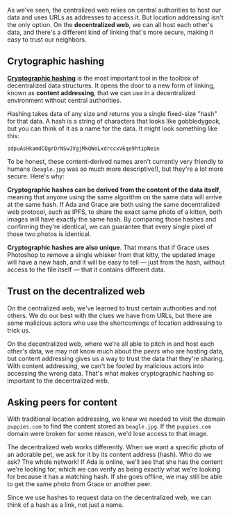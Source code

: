As we've seen, the centralized web relies on central authorities
to host our data and uses URLs as addresses to access it. But location
addressing isn't the only option. On the
<strong>decentralized web</strong>, we can all host each other's data,
and there's a different kind of linking that's more secure, making it easy to
trust our neighbors.

## Crytographic hashing

<strong>[Cryptographic hashing](https://en.wikipedia.org/wiki/Cryptographic_hash_function)</strong> is the
most important tool in the toolbox of decentralized data structures. It opens the door to a new form of linking, known as <strong>content
addressing</strong>, that we can use in a decentralized environment without central authorities.

Hashing takes data of any size and returns you a single fixed-size "hash" for that data.
A hash is a string of characters that looks like gobbledygook, but you can think of it
as a name for the data. It might look something like this:

`zdpuAsHkamdCQgrDrNSwJVgjMkQWoLxdrccxV6qe9htipNein`

To be honest, these content-derived names aren't currently very friendly to humans
(`beagle.jpg` was so much more descriptive!), but they're a lot more secure. Here's why:

<strong>Cryptographic hashes can be derived from the content of the data itself</strong>,
meaning that anyone using the same
algorithm on the same data will arrive at the same hash. If Ada and Grace
are both using the same decentralized web protocol, such as IPFS, to share the exact
same photo of a kitten, both images will have exactly the same hash. By comparing
those hashes and confirming they're identical, we can guarantee that every single pixel
of those two photos is identical.

<strong>Cryptographic hashes are also unique</strong>. That means that if Grace uses Photoshop to remove a
single whisker from that kitty, the updated image will have a new hash, and it will
be easy to tell &mdash; just from the hash, without access to the file itself &mdash; that it
contains different data.

## Trust on the decentralized web

On the centralized web, we've learned to trust certain authorities and not others. We do our best
with the clues we have from URLs, but there are some malicious actors who use the shortcomings of location
addressing to trick us.

On the decentralized web, where we're all able to pitch in and host each other's data, we may not
know much about the <em>peers</em> who are hosting data, but content addressing gives us a way to trust
the data that they're sharing. With content addressing, we can't be fooled by malicious actors into
accessing the wrong data. That's what makes cryptographic hashing so important to the decentralized web.

## Asking peers for content

With traditional location addressing, we knew we needed to visit the domain `puppies.com` to find the
content stored as `beagle.jpg`. If the `puppies.com` domain were broken for some reason, we'd lose
access to that image.

The decentralized web works differently. When we want a specific photo of an adorable pet, we ask for it
by its content address (hash). Who do we ask? The whole network! If Ada is online, we'll see that she has
the content we're looking for, which we can verify as being exactly what we're looking for because it has
a matching hash. If she goes offline, we may still be able to get the same photo from Grace or another peer.

Since we use hashes to request data on the decentralized web, we can think of a hash as a link, not just a name.
